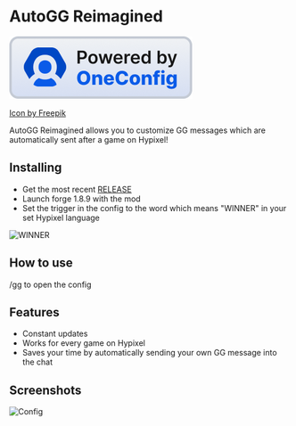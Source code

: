 # AutoGG Reimagined

![Powered by OneConfig](https://raw.githubusercontent.com/Polyfrost/Nexus/main/apps/website/public/media/branding/badges/badge_1.png)

<a href="https://www.freepik.com/icon/gg_4292773#fromView=resource_detail&position=23">Icon by Freepik</a>

AutoGG Reimagined allows you to customize GG messages which are automatically sent after a game on Hypixel!
## Installing
- Get the most recent [RELEASE](https://github.com/QWERTZexe/AutoGG-Reimagined/releases)
- Launch forge 1.8.9 with the mod
- Set the trigger in the config to the word which means "WINNER" in your set Hypixel language

![WINNER](https://github.com/QWERTZexe/AutoGG-Reimagined/blob/main/images/assets/WINNER.png?raw=true)

## How to use
/gg to open the config
## Features
- Constant updates
- Works for every game on Hypixel
- Saves your time by automatically sending your own GG message into the chat
## Screenshots
![Config](https://github.com/QWERTZexe/AutoGG-Reimagined/blob/main/images/Config.png?raw=true)